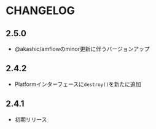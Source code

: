 # CHANGELOG

## 2.5.0
* @akashic/amflowのminor更新に伴うバージョンアップ

## 2.4.2
* Platformインターフェースに`destroy()`を新たに追加

## 2.4.1
* 初期リリース
